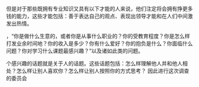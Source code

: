 但是对于那些既拥有专业知识又具有以下才能的人来说，他们注定将会拥有挣更多钱的能力，这些才能包括：善于表达自己的观点、表现出领导才能和在人们中间激发出热情。

，“你是做什么生意的，或者你是从事什么职业的？你的受教育程度？你是怎么样打发业余时间地？你的收入是多少？你有什么爱好？你的抱负是什么？你面临什么问题？你对学习什么课题最感兴趣？”以及诸如此类的问题。

个感兴趣的话题就是关于人的话题。这些话题包括：怎么样理解他人并和他人相处？怎么样让别人喜欢你？怎么样让别人按照你的方式思考？
因此进行这次调查的委员会
